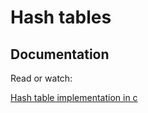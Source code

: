 # Hash tables

## Documentation
Read or watch:

[Hash table implementation in c](https://www.youtube.com/watch?v=wg8hZxMRwcw&ab_channel=EngineerMan)